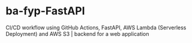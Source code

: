# ba-fyp-FastAPI
CI/CD workflow using GitHub Actions, FastAPI, AWS Lambda (Serverless Deployment) and AWS S3 | backend for a web application
